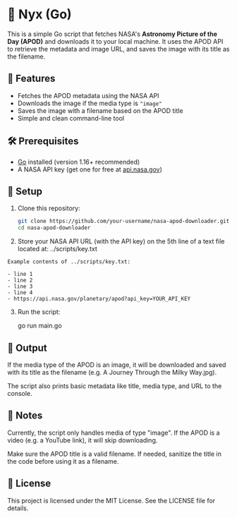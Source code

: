 # 📸 Nyx (Go)

This is a simple Go script that fetches NASA's **Astronomy Picture of the Day (APOD)** and downloads it to your local machine. It uses the APOD API to retrieve the metadata and image URL, and saves the image with its title as the filename.

## 🚀 Features

- Fetches the APOD metadata using the NASA API
- Downloads the image if the media type is `"image"`
- Saves the image with a filename based on the APOD title
- Simple and clean command-line tool

## 🛠️ Prerequisites

- [Go](https://golang.org/dl/) installed (version 1.16+ recommended)
- A NASA API key (get one for free at [api.nasa.gov](https://api.nasa.gov/))

## 📁 Setup

1. Clone this repository:

   ```bash
   git clone https://github.com/your-username/nasa-apod-downloader.git
   cd nasa-apod-downloader
   ```

2. Store your NASA API URL (with the API key) on the 5th line of a text file located at: ../scripts/key.txt

```text
Example contents of ../scripts/key.txt:

- line 1
- line 2
- line 3
- line 4
- https://api.nasa.gov/planetary/apod?api_key=YOUR_API_KEY
```

3. Run the script:

    go run main.go

## 📂 Output

If the media type of the APOD is an image, it will be downloaded and saved with its title as the filename (e.g. A Journey Through the Milky Way.jpg).

The script also prints basic metadata like title, media type, and URL to the console.

## 🧠 Notes

Currently, the script only handles media of type "image". If the APOD is a video (e.g. a YouTube link), it will skip downloading.

Make sure the APOD title is a valid filename. If needed, sanitize the title in the code before using it as a filename.

## 📜 License

This project is licensed under the MIT License. See the LICENSE file for details.

